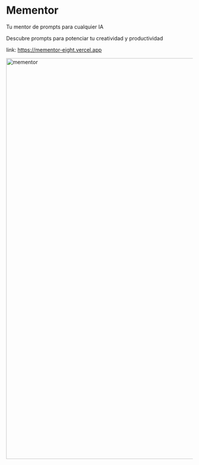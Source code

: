 # Mementor 

Tu mentor de prompts para cualquier IA

Descubre prompts para potenciar tu creatividad y productividad

link: https://mementor-eight.vercel.app

<img width="1920" height="1080" alt="mementor" src="https://github.com/user-attachments/assets/37f4c1d2-c7b5-43d6-b2e2-f95bfd60b8eb" />
